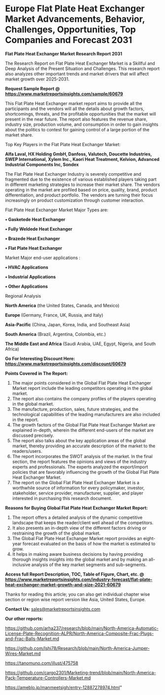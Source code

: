 # Europe Flat Plate Heat Exchanger Market Advancements, Behavior, Challenges, Opportunities, Top Companies and Forecast 2031

<strong>Flat Plate Heat Exchanger Market Research Report 2031</strong>

The Research Report on Flat Plate Heat Exchanger Market is a Skillful and Deep Analysis of the Present Situation and Challenges. This research report also analyzes other important trends and market drivers that will affect market growth over 2025-2031.

<strong>Request Sample Report @ <a href=https://www.marketreportsinsights.com/sample/60679>https://www.marketreportsinsights.com/sample/60679</a></strong>

This Flat Plate Heat Exchanger market report aims to provide all the participants and the vendors will all the details about growth factors, shortcomings, threats, and the profitable opportunities that the market will present in the near future. The report also features the revenue share, industry size, production volume, and consumption in order to gain insights about the politics to contest for gaining control of a large portion of the market share.

Top Key Players in the Flat Plate Heat Exchanger Market:

<strong>Alfa Laval, HX Holding GmbH, Danfoss, Valutech, Doucette Industries, SWEP International, Xylem Inc., Kaori Heat Treatment, Kelvion, Advanced Industrial Components Inc, Sondex</strong>

The Flat Plate Heat Exchanger Industry is severely competitive and fragmented due to the existence of various established players taking part in different marketing strategies to increase their market share. The vendors operating in the market are profiled based on price, quality, brand, product differentiation, and product portfolio. The vendors are turning their focus increasingly on product customization through customer interaction.

Flat Plate Heat Exchanger Market Major Types are:

<strong>• Gasketede Heat Exchanger

• Fully Weldede Heat Exchanger

• Brazede Heat Exchanger

• Flat Plate Heat Exchanger</strong>

Market Major end-user applications :

<strong>• HVAC Applications

• Industrial Applications

• Other Applications</strong>

Regional Analysis

</u><strong><b>North America</b></strong> (the United States, Canada, and Mexico)

<strong><b>Europe </b></strong>(Germany, France, UK, Russia, and Italy)

<strong><b>Asia-Pacific</b></strong> (China, Japan, Korea, India, and Southeast Asia)

<strong><b>South America</b></strong> (Brazil, Argentina, Colombia, etc.)

<strong><b>The Middle East and Africa</b></strong> (Saudi Arabia, UAE, Egypt, Nigeria, and South Africa)

<strong>Go For Interesting Discount Here: <a href=https://www.marketreportsinsights.com/discount/60679>https://www.marketreportsinsights.com/discount/60679</a></strong>

<strong>Points Covered in The Report:</strong>
<ol>
  <li>The major points considered in the Global Flat Plate Heat Exchanger Market report include the leading competitors operating in the global market.</li>
  <li>The report also contains the company profiles of the players operating in the global market.</li>
  <li>The manufacture, production, sales, future strategies, and the technological capabilities of the leading manufacturers are also included in the report.</li>
  <li>The growth factors of the Global Flat Plate Heat Exchanger Market are explained in-depth, wherein the different end-users of the market are discussed precisely.</li>
  <li>The report also talks about the key application areas of the global market, thereby providing an accurate description of the market to the readers/users.</li>
  <li>The report incorporates the SWOT analysis of the market. In the final section, the report features the opinions and views of the industry experts and professionals. The experts analyzed the export/import policies that are favorably influencing the growth of the Global Flat Plate Heat Exchanger Market.</li>
  <li>The report on the Global Flat Plate Heat Exchanger Market is a worthwhile source of information for every policymaker, investor, stakeholder, service provider, manufacturer, supplier, and player interested in purchasing this research document.</li>
</ol>
<strong>Reasons for Buying Global Flat Plate Heat Exchanger Market Report:</strong>

<ol>
  <li>The report offers a detailed analysis of the dynamic competitive landscape that keeps the reader/client well ahead of the competitors.</li>
  <li>It also presents an in-depth view of the different factors driving or restraining the growth of the global market.</li>
  <li>The Global Flat Plate Heat Exchanger Market report provides an eight-year forecast evaluated on the basis of how the market is estimated to grow.</li>
  <li>It helps in making aware business decisions by having providing thorough insights insights into the global market and by making an all-inclusive analysis of the key market segments and sub-segments.</li>
</ol>
<strong>Access full Report Description, TOC, Table of Figure, Chart, etc. @ <a href=https://www.marketreportsinsights.com/industry-forecast/flat-plate-heat-exchanger-market-growth-and-size-2021-60679>https://www.marketreportsinsights.com/industry-forecast/flat-plate-heat-exchanger-market-growth-and-size-2021-60679</a></strong>


Thanks for reading this article; you can also get individual chapter wise section or region wise report version like Asia, United States, Europe.

<strong>Contact Us:</strong>
sales@marketreportsinsights.com

<strong>Our other reports:</strong>

<a href=https://github.com/arha237/research/blob/main/North-America-Automatic-License-Plate-Recognition-ALPR/North-America-Composite-Frac-Plugs-and-Frac-Balls-Market.md>https://github.com/arha237/research/blob/main/North-America-Automatic-License-Plate-Recognition-ALPR/North-America-Composite-Frac-Plugs-and-Frac-Balls-Market.md</a>

<a href=https://github.com/Ishi78/Research/blob/main/North-America-Jumper-Wires-Market.md>https://github.com/Ishi78/Research/blob/main/North-America-Jumper-Wires-Market.md</a>

<a href=https://tanomuno.com/illust/475758>https://tanomuno.com/illust/475758</a>

<a href=https://github.com/cargo2301/Marketing-trend/blob/main/North-America-Pack-Temperature-Controllers-Market.md>https://github.com/cargo2301/Marketing-trend/blob/main/North-America-Pack-Temperature-Controllers-Market.md</a>

<a href=https://ameblo.jp/manmeetsigh/entry-12887278974.html>https://ameblo.jp/manmeetsigh/entry-12887278974.html</a>"
